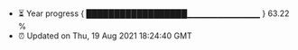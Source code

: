- ⏳ Year progress { ██████████████████▁▁▁▁▁▁▁▁▁▁▁▁ } 63.22 %
- ⏰ Updated on Thu, 19 Aug 2021 18:24:40 GMT

